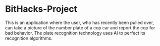 # BitHacks-Project
This is an application where the user, who has recently been pulled over, can take a picture of the number plate of a cop car and report the cop for bad behavior. The plate recognition technology uses AI to perfect its recognition algorithms.
